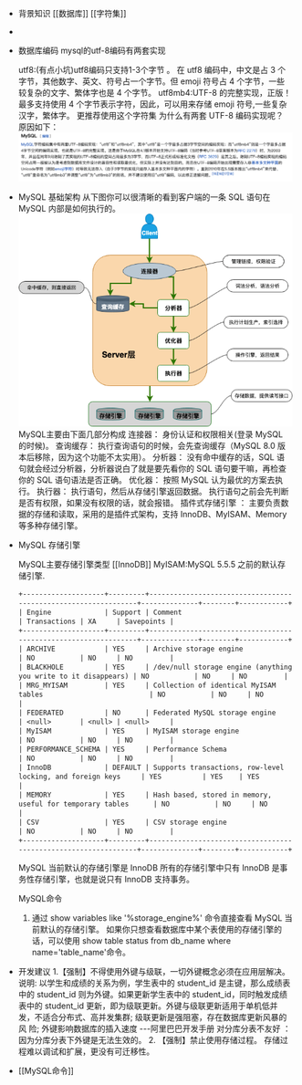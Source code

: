 - 背景知识
  [[数据库]]
  [[字符集]]
-
- 数据库编码
  mysql的utf-8编码有两套实现
  
  utf8:(有点小坑)utf8编码只支持1-3个字节 。 在 utf8 编码中，中文是占 3 个字节，其他数字、英文、符号占一个字节。但 emoji 符号占 4 个字节，一些较复杂的文字、繁体字也是 4 个字节。
  utf8mb4:UTF-8 的完整实现，正版！最多支持使用 4 个字节表示字符，因此，可以用来存储 emoji 符号,一些复杂汉字，繁体字。
  更推荐使用这个字符集
  为什么有两套 UTF-8 编码实现呢？ 原因如下：
  ![image.png](../assets/image_1655106456807_0.png)
- MySQL 基础架构
  从下图你可以很清晰的看到客户端的一条 SQL 语句在 MySQL 内部是如何执行的。
  ![MySQL 的一个简要架构图.png](../assets/image_1655106994116_0.png)
  MySQL主要由下面几部分构成
  连接器： 身份认证和权限相关(登录 MySQL 的时候)。
  查询缓存： 执行查询语句的时候，会先查询缓存（MySQL 8.0 版本后移除，因为这个功能不太实用）。
  分析器： 没有命中缓存的话，SQL 语句就会经过分析器，分析器说白了就是要先看你的 SQL 语句要干嘛，再检查你的 SQL 语句语法是否正确。
  优化器： 按照 MySQL 认为最优的方案去执行。
  执行器： 执行语句，然后从存储引擎返回数据。 执行语句之前会先判断是否有权限，如果没有权限的话，就会报错。
  插件式存储引擎 ： 主要负责数据的存储和读取，采用的是插件式架构，支持 InnoDB、MyISAM、Memory 等多种存储引擎。
- MySQL 存储引擎
  
  MySQL主要存储引擎类型
  [[InnoDB]]
  MyISAM:MySQL 5.5.5 之前的默认存储引擎.
  ```
  +--------------------+---------+----------------------------------------------------------------+--------------+--------+------------+
  | Engine             | Support | Comment                                                        | Transactions | XA     | Savepoints |
  +--------------------+---------+----------------------------------------------------------------+--------------+--------+------------+
  | ARCHIVE            | YES     | Archive storage engine                                         | NO           | NO     | NO         |
  | BLACKHOLE          | YES     | /dev/null storage engine (anything you write to it disappears) | NO           | NO     | NO         |
  | MRG_MYISAM         | YES     | Collection of identical MyISAM tables                          | NO           | NO     | NO         |
  | FEDERATED          | NO      | Federated MySQL storage engine                                 | <null>       | <null> | <null>     |
  | MyISAM             | YES     | MyISAM storage engine                                          | NO           | NO     | NO         |
  | PERFORMANCE_SCHEMA | YES     | Performance Schema                                             | NO           | NO     | NO         |
  | InnoDB             | DEFAULT | Supports transactions, row-level locking, and foreign keys     | YES          | YES    | YES        |
  | MEMORY             | YES     | Hash based, stored in memory, useful for temporary tables      | NO           | NO     | NO         |
  | CSV                | YES     | CSV storage engine                                             | NO           | NO     | NO         |
  +--------------------+---------+----------------------------------------------------------------+--------------+--------+------------+
  ```
  MySQL 当前默认的存储引擎是 InnoDB
  所有的存储引擎中只有 InnoDB 是事务性存储引擎，也就是说只有 InnoDB 支持事务。
  
  MySQL命令
  1. 通过 show variables like '%storage_engine%' 命令直接查看 MySQL 当前默认的存储引擎。
  如果你只想查看数据库中某个表使用的存储引擎的话，可以使用 show table status from db_name where name='table_name'命令。
- 开发建议
  1.【强制】不得使用外键与级联，一切外键概念必须在应用层解决。
  说明: 以学生和成绩的关系为例，学生表中的 student_id 是主键，那么成绩表中的 student_id 则为外键。如果更新学生表中的 student_id，同时触发成绩表中的 student_id 更新，即为级联更新。外键与级联更新适用于单机低并发，不适合分布式、高并发集群; 级联更新是强阻塞，存在数据库更新风暴的风 险; 外键影响数据库的插入速度
  ---阿里巴巴开发手册
  对分库分表不友好 ：因为分库分表下外键是无法生效的。
  2. 【强制】禁止使用存储过程。
  存储过程难以调试和扩展，更没有可迁移性。
- [[MySQL命令]]